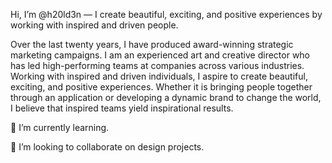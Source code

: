 Hi, I’m @h20ld3n — I create beautiful, exciting, and positive experiences by working with inspired and driven people.

Over the last twenty years, I have produced award-winning strategic marketing campaigns. I am an experienced art and creative director who has led high-performing teams at companies across various industries. Working with inspired and driven individuals, I aspire to create beautiful, exciting, and positive experiences. Whether it is bringing people together through an application or developing a dynamic brand to change the world, I believe that inspired teams yield inspirational results.

🌱 I’m currently learning.

💞️ I’m looking to collaborate on design projects.

<!---
h20ld3n/h20ld3n is a ✨ special ✨ repository because its `README.md` (this file) appears on your GitHub profile.
You can click the Preview link to take a look at your changes.
--->

